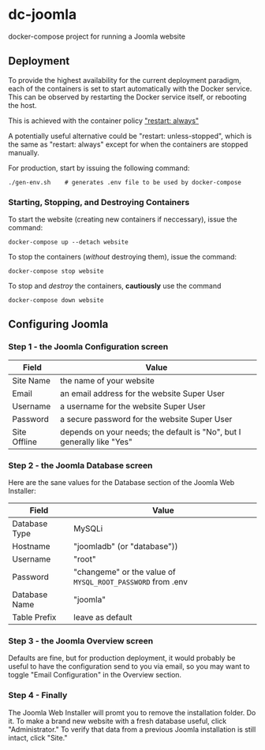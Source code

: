# dc-joomla
docker-compose project for running a Joomla website

## Deployment
To provide the highest availability for the current deployment paradigm, each 
of the containers is set to start automatically with the Docker service. This
can be observed by restarting the Docker service itself, or rebooting the host.

This is achieved with the container policy ["restart: always"][1]

A potentially useful alternative could be "restart: unless-stopped", which is
the same as "restart: always" except for when the containers are stopped 
manually.

For production, start by issuing the following command:
```Docker
./gen-env.sh    # generates .env file to be used by docker-compose
```

### Starting, Stopping, and Destroying Containers
To start the website (creating new containers if neccessary), issue the command:

```Docker
docker-compose up --detach website
```

To stop the containers (*without* destroying them), issue the command:
```Docker
docker-compose stop website
```

To stop and *destroy* the containers, **cautiously** use the command 
```Docker
docker-compose down website

```

## Configuring Joomla

### Step 1 - the Joomla Configuration screen
Field | Value
----- | -----
Site Name | the name of your website
Email | an email address for the website Super User
Username | a username for the website Super User
Password | a secure password for the website Super User
Site Offline | depends on your needs; the default is "No", but I generally like "Yes"

### Step 2 - the Joomla Database screen
Here are the sane values for the Database section of the Joomla Web Installer:

Field | Value
----- | -----
Database Type | MySQLi
Hostname | "joomladb" (or "database"))
Username | "root"
Password | "changeme" or the value of `MYSQL_ROOT_PASSWORD` from .env
Database Name | "joomla"
Table Prefix | leave as default

### Step 3 - the Joomla Overview screen
Defaults are fine, but for production deployment, it would probably be useful
to have the configuration send to you via email, so you may want to toggle 
"Email Configuration" in the Overview section.

### Step 4 - Finally
The Joomla Web Installer will promt you to remove the installation folder. 
Do it. To make a brand new website with a fresh database useful, click "Administrator." 
To verify that data from a previous Joomla installation is still intact, click "Site."

[1]: https://docs.docker.com/config/containers/start-containers-automatically/ "Start containers automatically"
[2]: https://docs.docker.com/compose/reference/up/ "docker-compose up"
